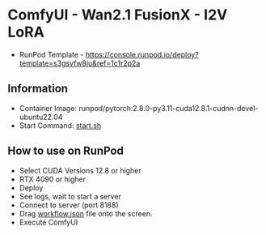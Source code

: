 # ComfyUI - Wan2.1 FusionX - I2V LoRA

- RunPod Template - <https://console.runpod.io/deploy?template=s3gsvfw8ju&ref=1c1r2p2a>

## Information

- Container Image: runpod/pytorch:2.8.0-py3.11-cuda12.8.1-cudnn-devel-ubuntu22.04
- Start Command: [start.sh](./start.sh)

## How to use on RunPod

- Select CUDA Versions 12.8 or higher
- RTX 4090 or higher
- Deploy
- See logs, wait to start a server
- Connect to server (port 8188)
- Drag [workflow.json](./workflow.json) file onto the screen.
- Execute ComfyUI
